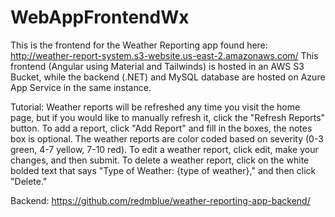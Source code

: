 # WebAppFrontendWx

This is the frontend for the Weather Reporting app found here: http://weather-report-system.s3-website.us-east-2.amazonaws.com/
This frontend (Angular using Material and Tailwinds) is hosted in an AWS S3 Bucket, while the backend (.NET) and MySQL database are hosted on Azure App Service in the same instance. 

Tutorial:
Weather reports will be refreshed any time you visit the home page, but if you would like to manually refresh it, click the "Refresh Reports" button. To add a report, click "Add Report" and fill in the boxes, the notes box is optional. The weather reports are color coded based on severity (0-3 green, 4-7 yellow, 7-10 red). To edit a weather report, click edit, make your changes, and then submit. To delete a weather report, click on the white bolded text that says "Type of Weather: {type of weather}," and then click "Delete."

Backend: https://github.com/redmblue/weather-reporting-app-backend/
